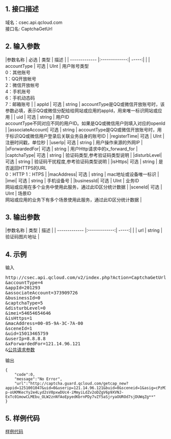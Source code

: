 ## 1. 接口描述
域名：csec.api.qcloud.com  
接口名: CaptchaGetUrl  

## 2. 输入参数
|参数名称         | 必选           | 类型  | 描述 |
| ------------- |:-------------:| -----:|           |
| accountType      | 可选 | UInt | 用户账号类型<br>0：其他账号<br>1：QQ开放帐号<br>2：微信开放帐号<br>4：手机账号<br>6：手机动态码<br>7：邮箱账号          |
| appId      | 可选 | string | accountType是QQ或微信开放账号时，该参数必填，表示QQ或微信分配给给网站或应用的appId，用来唯一标识网站或应用 |
| uid      | 可选      |   string | 用户ID<br>accountType不同对应不同的用户ID。如果是QQ或微信用户则填入对应的openId          |
|associateAccount| 可选 | string   | accountType是QQ或微信开放账号时，用于标识QQ或微信用户登录后关联业务自身的账号ID          |
|registerTime| 可选      |  UInt   | 注册时间戳，单位秒          |
|userIp| 可选      |  string   | 用户操作来源的外网IP          |
|xForwardedFor| 可选      |  string   | 用户Http请求中的x_forward_for          |
|captchaType| 可选      |  string   | 验证码类型,参考验证码类型说明          |
|disturbLevel| 可选      |  string   | 验证码干扰程度,参考验证码类型说明          |
|isHttps| 可选      |  string   | 是否返回HTTPS的URL<br>0：HTTP 1：HTPS |
|macAddress| 可选      |  string   | mac地址或设备唯一标识          |
|imei| 可选      |  string   | 手机设备号          |
|businessId| 可选      |  UInt   |   业务ID<br>网站或应用在多个业务中使用此服务，通过此ID区分统计数据        |
|sceneId| 可选      |  UInt   |   场景ID<br>网站或应用的业务下有多个场景使用此服务，通过此ID区分统计数据        |


## 3. 输出参数
|参数名称         |  类型  | 描述 |
| ------------- |:-------------:| -----:|           |
| url      | string | 验证码图片地址          |

## 4. 示例
输入

<pre>
http://csec.api.qcloud.com/v2/index.php?Action=CaptchaGetUrl
&accountType=4
&appId=201293
&associateAccount=373909726
&businessId=0
&captchaType=5
&disturbLevel=0
&imei=54654654646
&isHttps=1
&macAddress=00-05-9A-3C-7A-00
&sceneId=1
&uid=15013465759
&userIp=8.8.8.8
&xForwardedFor=121.14.96.121
&<a href="/doc/api/229/6976">公共请求参数</a>
</pre>

输出

```
{
    "code":0,
    "message":"No Error",
    "url":"http://captcha.guard.qcloud.com/getcap_new?appid=1251001047&uid=0&userip=121.14.96.121&buid=0&sceneid=1&asig=cPzM3rJU7lwyx0zfgncVB7heUkCnh7fQPm-p-oUKMKecYy2e4Lyd2sV0pxwDUc4-iMmyiLdZv2oDZgV6p9XVNJ-ExTc01mowCLMEbu_OLW2znNfAoEpyedKbrnPDy7vZf5aSjryaOUROd7sjDUWqZg**"
}
```

## 5. 样例代码
[样例代码](http://console.tcecqpoc.fsphere.cn/tianyu/guide/service/Captcha)
